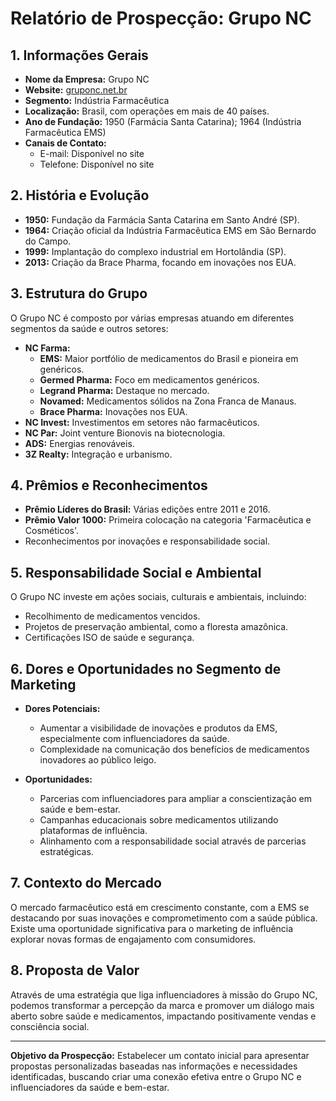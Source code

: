 # Relatório de Prospecção: Grupo NC

## 1. Informações Gerais
- **Nome da Empresa:** Grupo NC
- **Website:** [gruponc.net.br](http://www.gruponc.net.br)
- **Segmento:** Indústria Farmacêutica
- **Localização:** Brasil, com operações em mais de 40 países.
- **Ano de Fundação:** 1950 (Farmácia Santa Catarina); 1964 (Indústria Farmacêutica EMS)
- **Canais de Contato:**
  - E-mail: Disponível no site
  - Telefone: Disponível no site

## 2. História e Evolução
- **1950:** Fundação da Farmácia Santa Catarina em Santo André (SP).
- **1964:** Criação oficial da Indústria Farmacêutica EMS em São Bernardo do Campo.
- **1999:** Implantação do complexo industrial em Hortolândia (SP).
- **2013:** Criação da Brace Pharma, focando em inovações nos EUA.

## 3. Estrutura do Grupo
O Grupo NC é composto por várias empresas atuando em diferentes segmentos da saúde e outros setores:
- **NC Farma:** 
  - **EMS:** Maior portfólio de medicamentos do Brasil e pioneira em genéricos.
  - **Germed Pharma:** Foco em medicamentos genéricos.
  - **Legrand Pharma:** Destaque no mercado.
  - **Novamed:** Medicamentos sólidos na Zona Franca de Manaus.
  - **Brace Pharma:** Inovações nos EUA.
- **NC Invest:** Investimentos em setores não farmacêuticos.
- **NC Par:** Joint venture Bionovis na biotecnologia.
- **ADS:** Energias renováveis.
- **3Z Realty:** Integração e urbanismo.

## 4. Prêmios e Reconhecimentos
- **Prêmio Líderes do Brasil:** Várias edições entre 2011 e 2016.
- **Prêmio Valor 1000:** Primeira colocação na categoria 'Farmacêutica e Cosméticos'.
- Reconhecimentos por inovações e responsabilidade social.

## 5. Responsabilidade Social e Ambiental
O Grupo NC investe em ações sociais, culturais e ambientais, incluindo:
- Recolhimento de medicamentos vencidos.
- Projetos de preservação ambiental, como a floresta amazônica.
- Certificações ISO de saúde e segurança.

## 6. Dores e Oportunidades no Segmento de Marketing
- **Dores Potenciais:**
  - Aumentar a visibilidade de inovações e produtos da EMS, especialmente com influenciadores da saúde.
  - Complexidade na comunicação dos benefícios de medicamentos inovadores ao público leigo.
  
- **Oportunidades:**
  - Parcerias com influenciadores para ampliar a conscientização em saúde e bem-estar.
  - Campanhas educacionais sobre medicamentos utilizando plataformas de influência.
  - Alinhamento com a responsabilidade social através de parcerias estratégicas.

## 7. Contexto do Mercado
O mercado farmacêutico está em crescimento constante, com a EMS se destacando por suas inovações e comprometimento com a saúde pública. Existe uma oportunidade significativa para o marketing de influência explorar novas formas de engajamento com consumidores.

## 8. Proposta de Valor
Através de uma estratégia que liga influenciadores à missão do Grupo NC, podemos transformar a percepção da marca e promover um diálogo mais aberto sobre saúde e medicamentos, impactando positivamente vendas e consciência social.

---

**Objetivo da Prospecção:** Estabelecer um contato inicial para apresentar propostas personalizadas baseadas nas informações e necessidades identificadas, buscando criar uma conexão efetiva entre o Grupo NC e influenciadores da saúde e bem-estar.